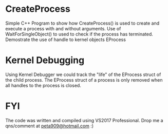 # CreateProcess
Simple C++ Program to show how CreateProcess() is used to create and execute a process with and without arguments.
Use of WaitForSingleObject() to used to check if the process has terminated.
Demostrate the use of handle to kernel objects EProcess

# Kernel Debugging
Using Kernel Debugger we could track the "life" of the EProcess struct of the child process.
The EProcess struct of a process is only removed when all handles to the process is closed.

# FYI
The code was written and compiled using VS2017 Professional.
Drop me a qns/comment at peta909@hotmail.com :)
